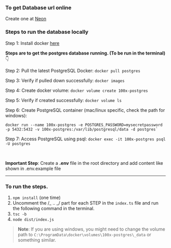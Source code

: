 ### To get Database url online

Create one at [Neon](https://neon.tech/)

### Steps to run the database locally

Step 1: Install docker [here](https://docs.docker.com/engine/install/)

**Steps are to get the postgres database running\. (To be run in the terminal)** 👇

Step 2: Pull the latest PostgreSQL Docker: `docker pull postgres`

Step 3: Verify if pulled down successfully: `docker images`

Step 4: Create docker volume: `docker volume create 100x-postgres`

Step 5: Verify if created successfully: `docker volume ls`

Step 6: Create PostgreSQL container (mac/linux specific, check the path for windows): 
```
docker run --name 100x-postgres -e POSTGRES_PASSWORD=mysecretpassword -p 5432:5432 -v 100x-postgres:/var/lib/postgresql/data -d postgres`
```

Step 7: Access PostgreSQL using psql: `docker exec -it 100x-postgres psql -U postgres`

<br>

**Important Step**: Create a **.env** file in the root directory and add content like shown in .env.example file

---

### To run the steps.

1. `npm install` (one time)
2. Uncomment the /_ .. _/ part for each STEP in the `index.ts` file and run the following command in the terminal.
3. `tsc -b`
4. `node dist/index.js`

> **Note**: If you are using windows, you might need to change the volume path to `C:\ProgramData\docker\volumes\100x-postgres\_data` or something similar.
